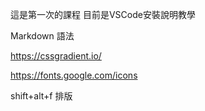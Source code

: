 這是第一次的課程
目前是VSCode安裝說明教學

Markdown 語法

https://cssgradient.io/

https://fonts.google.com/icons

shift+alt+f 排版